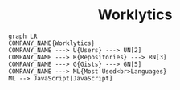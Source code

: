 <h1 align="center">Worklytics</h1>

```mermaid
graph LR
COMPANY_NAME{Worklytics}
COMPANY_NAME ---> U{Users} ---> UN[2]
COMPANY_NAME ---> R{Repositories} ---> RN[3]
COMPANY_NAME ---> G{Gists} ---> GN[5]
COMPANY_NAME ---> ML{Most Used<br>Languages}
ML --> JavaScript[JavaScript]
```
